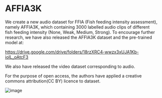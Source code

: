 # AFFIA3K
We create a new audio dataset for FFIA (Fish feeding intensity assessment), namely AFFIA3K, which containing 3000 labelled audio clips of different fish feeding intensity (None, Weak, Medium, Strong). 
To encourage further research, we have also released the AFFIA3K dataset and the pre-trained model at:

https://drive.google.com/drive/folders/18rzXRC4-wwzx3xUJA1Kb-ioIL_oAtcF3


We also have released the video dataset corresponding to audio.



For the purpose of open access, the authors have applied a creative commons attribution(CC BY) licence to dataset.

![image](https://github.com/FishMaster93/AFFIA3K/fish_feeding.png) 

